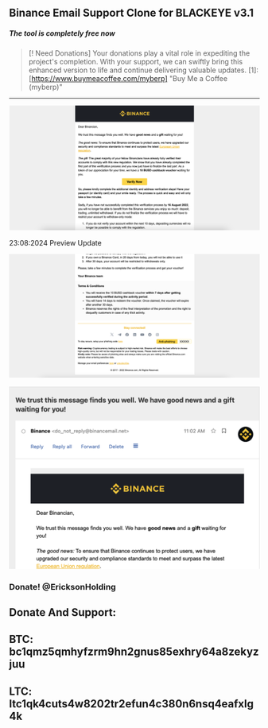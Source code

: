 ## Binance Email Support Clone for BLACKEYE v3.1
##### The tool is completely free now 

> [! Need Donations]
> Your donations play a vital role in expediting the project's completion. With your support, we can swiftly bring this enhanced version to life and continue delivering valuable updates. [1]: [https://www.buymeacoffee.com/myberp] "Buy Me a Coffee (myberp)"

-----------------------------------------------------------------------------------------------------------------------------
![alt text](https://raw.githubusercontent.com/EricksonAtHome/bes/main/20240320100111.png)

23:08:2024  Preview Update

![alt text](https://raw.githubusercontent.com/EricksonAtHome/bes/main/20240320100138.png)

![alt text](https://raw.githubusercontent.com/EricksonAtHome/bes/main/20221106170303.png)

### Donate! @EricksonHolding
Donate And Support:
-----------------------------------------------------------------------------------------------------------------------------
BTC: bc1qmz5qmhyfzrm9hn2gnus85exhry64a8zekyzjuu
-----------------------------------------------------------------------------------------------------------------------------
LTC: ltc1qk4cuts4w8202tr2efun4c380n6nsq4eafxlg4k
-----------------------------------------------------------------------------------------------------------------------------
